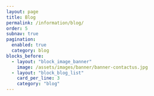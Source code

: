 ```yaml
---
layout: page
title: Blog
permalink: /information/blog/
order: 5
subnav: true
pagination: 
  enabled: true
  category: blog
blocks_before:
  - layout: "block_image_banner"
    image: /assets/images/banner/banner-contactus.jpg
  - layout: "block_blog_list"
    card_per_line: 3
    category: "blog"
---
```

